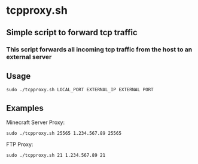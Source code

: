 # tcpproxy.sh
## Simple script to forward tcp traffic
### This script forwards all incoming tcp traffic from the host to an external server

## Usage
`sudo ./tcpproxy.sh LOCAL_PORT EXTERNAL_IP EXTERNAL PORT`

## Examples
Minecraft Server Proxy:

`sudo ./tcpproxy.sh 25565 1.234.567.89 25565`

FTP Proxy:

`sudo ./tcpproxy.sh 21 1.234.567.89 21`
